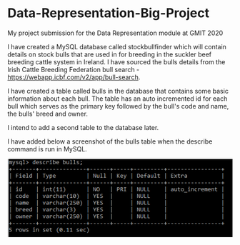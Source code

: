 # Data-Representation-Big-Project
My project submission for the Data Representation module at GMIT 2020

I have created a MySQL database called stockbullfinder which will contain details on stock bulls that are used in for breeding in the suckler beef breeding cattle system in Ireland. I have sourced the bulls details from the Irish Cattle Breeding Federation bull search - https://webapp.icbf.com/v2/app/bull-search. 

I have created a table called bulls in the database that contains some basic information about each bull. The table has an auto incremented id for each bull which serves as the primary key followed by the bull's code and name, the bulls' breed and owner.

I intend to add a second table to the database later.

I have added below a screenshot of the bulls table when the describe command is run in MySQL.

![describebulls](/images/describebulls.PNG)